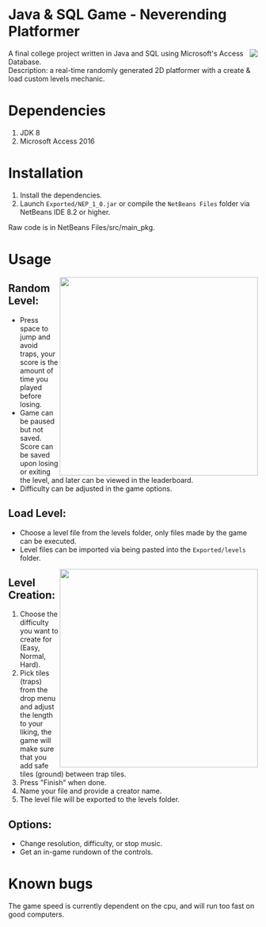 # Java & SQL Game - Neverending Platformer

<img align="right" src="https://github.com/ElenaChes/Java-SQL-Game--Neverending-Platformer/assets/54331769/325b8847-c2ed-42c8-9ef3-4605e9d26d38">

A final college project written in Java and SQL using Microsoft's Access Database.<br>
Description: a real-time randomly generated 2D platformer with a create & load custom levels mechanic.

# Dependencies

1. JDK 8
2. Microsoft Access 2016

# Installation

1. Install the dependencies.
2. Launch `Exported/NEP_1_0.jar` or compile the `NetBeans Files` folder via NetBeans IDE 8.2 or higher.

Raw code is in NetBeans Files/src/main_pkg.

# Usage

<img align="right" style="width:400px; height:auto;" src="https://github.com/ElenaChes/Java-SQL-Game--Neverending-Platformer/assets/54331769/9700df83-6216-4429-9354-0b0b5ff51786">

## Random Level:

- Press space to jump and avoid traps, your score is the amount of time you played before losing.
- Game can be paused but not saved. Score can be saved upon losing or exiting the level, and later can be viewed in the leaderboard.
- Difficulty can be adjusted in the game options.

## Load Level:

- Choose a level file from the levels folder, only files made by the game can be executed.
- Level files can be imported via being pasted into the `Exported/levels` folder.

<img align="right" style="width:400px; height:auto;" src="https://github.com/ElenaChes/Java-SQL-Game--Neverending-Platformer/assets/54331769/86369bce-d784-49e7-ba78-7e5a8f7137f6">

## Level Creation:

1. Choose the difficulty you want to create for (Easy, Normal, Hard).
2. Pick tiles (traps) from the drop menu and adjust the length to your liking, the game will make sure that you add safe tiles (ground) between trap tiles.
3. Press "Finish" when done.
4. Name your file and provide a creator name.
5. The level file will be exported to the levels folder.

## Options:

- Change resolution, difficulty, or stop music.
- Get an in-game rundown of the controls.

# Known bugs

The game speed is currently dependent on the cpu, and will run too fast on good computers.
